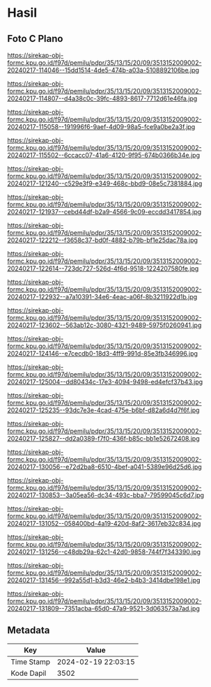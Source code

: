 # Hasil

## Foto C Plano

https://sirekap-obj-formc.kpu.go.id/f97d/pemilu/pdpr/35/13/15/20/09/3513152009002-20240217-114046--15dd1514-4de5-474b-a03a-5108892106be.jpg

https://sirekap-obj-formc.kpu.go.id/f97d/pemilu/pdpr/35/13/15/20/09/3513152009002-20240217-114807--d4a38c0c-39fc-4893-8617-7712d61e46fa.jpg

https://sirekap-obj-formc.kpu.go.id/f97d/pemilu/pdpr/35/13/15/20/09/3513152009002-20240217-115058--191996f6-9aef-4d09-98a5-fce9a0be2a3f.jpg

https://sirekap-obj-formc.kpu.go.id/f97d/pemilu/pdpr/35/13/15/20/09/3513152009002-20240217-115502--6ccacc07-41a6-4120-9f95-674b0366b34e.jpg

https://sirekap-obj-formc.kpu.go.id/f97d/pemilu/pdpr/35/13/15/20/09/3513152009002-20240217-121240--c529e3f9-e349-468c-bbd9-08e5c7381884.jpg

https://sirekap-obj-formc.kpu.go.id/f97d/pemilu/pdpr/35/13/15/20/09/3513152009002-20240217-121937--cebd44df-b2a9-4566-9c09-eccdd3417854.jpg

https://sirekap-obj-formc.kpu.go.id/f97d/pemilu/pdpr/35/13/15/20/09/3513152009002-20240217-122212--f3658c37-bd0f-4882-b79b-bf1e25dac78a.jpg

https://sirekap-obj-formc.kpu.go.id/f97d/pemilu/pdpr/35/13/15/20/09/3513152009002-20240217-122614--723dc727-526d-4f6d-9518-1224207580fe.jpg

https://sirekap-obj-formc.kpu.go.id/f97d/pemilu/pdpr/35/13/15/20/09/3513152009002-20240217-122932--a7a10391-34e6-4eac-a06f-8b3211922d1b.jpg

https://sirekap-obj-formc.kpu.go.id/f97d/pemilu/pdpr/35/13/15/20/09/3513152009002-20240217-123602--563ab12c-3080-4321-9489-5975f0260941.jpg

https://sirekap-obj-formc.kpu.go.id/f97d/pemilu/pdpr/35/13/15/20/09/3513152009002-20240217-124146--e7cecdb0-18d3-4ff9-991d-85e3fb346996.jpg

https://sirekap-obj-formc.kpu.go.id/f97d/pemilu/pdpr/35/13/15/20/09/3513152009002-20240217-125004--dd80434c-17e3-4094-9498-ed4efcf37b43.jpg

https://sirekap-obj-formc.kpu.go.id/f97d/pemilu/pdpr/35/13/15/20/09/3513152009002-20240217-125235--93dc7e3e-4cad-475e-b6bf-d82a6d4d7f6f.jpg

https://sirekap-obj-formc.kpu.go.id/f97d/pemilu/pdpr/35/13/15/20/09/3513152009002-20240217-125827--dd2a0389-f7f0-436f-b85c-bb1e52672408.jpg

https://sirekap-obj-formc.kpu.go.id/f97d/pemilu/pdpr/35/13/15/20/09/3513152009002-20240217-130056--e72d2ba8-6510-4bef-a041-5389e96d25d6.jpg

https://sirekap-obj-formc.kpu.go.id/f97d/pemilu/pdpr/35/13/15/20/09/3513152009002-20240217-130853--3a05ea56-dc34-493c-bba7-79599045c6d7.jpg

https://sirekap-obj-formc.kpu.go.id/f97d/pemilu/pdpr/35/13/15/20/09/3513152009002-20240217-131052--058400bd-4a19-420d-8af2-3617eb32c834.jpg

https://sirekap-obj-formc.kpu.go.id/f97d/pemilu/pdpr/35/13/15/20/09/3513152009002-20240217-131256--c48db29a-62c1-42d0-9858-744f7f343390.jpg

https://sirekap-obj-formc.kpu.go.id/f97d/pemilu/pdpr/35/13/15/20/09/3513152009002-20240217-131456--992a55d1-b3d3-46e2-b4b3-3414dbe198e1.jpg

https://sirekap-obj-formc.kpu.go.id/f97d/pemilu/pdpr/35/13/15/20/09/3513152009002-20240217-131809--7351acba-65d0-47a9-9521-3d063573a7ad.jpg


## Metadata

| Key        | Value               |
| ---------- | ------------------- |
| Time Stamp | 2024-02-19 22:03:15 |
| Kode Dapil | 3502                |



